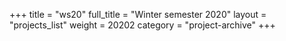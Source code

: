 +++
title = "ws20"
full_title = "Winter semester 2020"
layout = "projects_list"
weight = 20202
category = "project-archive"
+++
